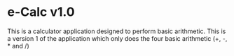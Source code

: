 # e-Calc v1.0
This is a calculator application designed to perform basic arithmetic. This is a version 1 of the application which only does the four basic arithmetic (+, -, * and /)
